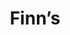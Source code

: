 ---
layout: place
title: Finn’s
permalink: /new-york/troy/finn-s.html
stateAbbr: NY
stateName: New York
cityName: Troy
seo:
  type: restaurant
  links: null
place_id: ChIJxy4Aj_4P3okRhFX0R8Za4yg
photos:
  - name: >-
      places/ChIJxy4Aj_4P3okRhFX0R8Za4yg/photos/AeeoHcJc7m4z_dZSnRaUq8UZXhcEJHZHadYRkuCqOzP3g3HzSRhPMAYCZx7VmUHcbQM2_Xy0afrKu3YCQ_zZWxvwJR3sXEkHbTlGSb3rZIosebxL01n1cQPnhVA0XdvgGujcwq0XrSY1gRLxRy-3WQtkoOVgxohCp4-zbUG2uh6GXAIk2T08KZKnh4qulVZZsKua4M7mR2_jqSchhWODFoozIPkOgtblPFWaJ7GI1hJxpSdjo5_PGGZl_ssl97IzQ2afapOCZOgo0HOmhnggWnACuwarH-ZKjf-dXGUD79hlQJWbEQBZYySs5zJbHoYWk300-g4Oaq1ZAqGu4qXf5TP0TQgQ1zBJFyL-flngeweHSMOoAIv6VMDbqPXh5LHNvo2I6BYJNQqLM5aVgd_KADYnmZfjNMn7wGLuCxH6mlYVAVhS_Q
    widthPx: 3024
    heightPx: 4032
    authorAttributions:
      - displayName: Isabelle M
        uri: https://maps.google.com/maps/contrib/107525797759441108930
        photoUri: >-
          https://lh3.googleusercontent.com/a-/ALV-UjVTtP9pqfBBA5AxjVOnpgh-7qXV4iuBmlI2OsOMBQtWglS0brY=s100-p-k-no-mo
    flagContentUri: >-
      https://www.google.com/local/imagery/report/?cb_client=maps_api_places.places_api&image_key=!1e10!2sCIHM0ogKEICAgMCopunnfw&hl=en-US
    googleMapsUri: >-
      https://www.google.com/maps/place//data=!3m4!1e2!3m2!1sCIHM0ogKEICAgMCopunnfw!2e10!4m2!3m1!1s0x89de0ffe8f002ec7:0x28e35ac647f45584
  - name: >-
      places/ChIJxy4Aj_4P3okRhFX0R8Za4yg/photos/AeeoHcJG0hJUaIvkMA2FNgv1BOk-2gBaEkyuYTV5guNpmcFPYfGMluA-0NFphEiuAdiRgNCfKXVaM4dg08TMSO4xo8Cv7EU6spaQbz6ioZ7m-rkXI6dFlgCA0Q0-Qw-n74nDsQvd8v_iVqAN2ZS-c7AXFwUjB2OQVO6gcttY8c7yJHItjUMRXctIqxF2X2-nsdht9MJGKYZ7haIMQLKyGMXrvHGE9lNlbdnnW2QTVPKIr5a50sh3NvnWnqCi11mJf5CPrDw-ODljEDDU_RaJg2_aOD8Se_cU21Gi9G2yP5Geh6AFGZvhEQOhVfRfpFpol9M1g6uG9PhWyRjpSaKTQsHmX3ovjaPnJjXpaPtwo3V6u1cpQD7ktzVbkvvu-Mr7adkMDtwPkSvAX7jI0QgB3zuFa3wA6OneCLiCrsSIGA4Nce1qaA
    widthPx: 3024
    heightPx: 4032
    authorAttributions:
      - displayName: Michael Delgado
        uri: https://maps.google.com/maps/contrib/113222391971200552424
        photoUri: >-
          https://lh3.googleusercontent.com/a-/ALV-UjWV-eHkOYzpquGjfNG3oeFylhJLajEW4DS2kIG03BtkLeUzLiIVCQ=s100-p-k-no-mo
    flagContentUri: >-
      https://www.google.com/local/imagery/report/?cb_client=maps_api_places.places_api&image_key=!1e10!2sCIHM0ogKEICAgICHkPbOQw&hl=en-US
    googleMapsUri: >-
      https://www.google.com/maps/place//data=!3m4!1e2!3m2!1sCIHM0ogKEICAgICHkPbOQw!2e10!4m2!3m1!1s0x89de0ffe8f002ec7:0x28e35ac647f45584
  - name: >-
      places/ChIJxy4Aj_4P3okRhFX0R8Za4yg/photos/AeeoHcIKa-OwczTzBD1-uVRZTJzoDISX7woMXcPPNMGORyIZu1TB7QRB9_rOLoNT8SC0CFYEU41VNpRoMaAuZJIDjcIvS-noVxme1ANLYgXcpdtFAjEfMuTz56tbF2v3Fun-oQ92uel4SaMON0S7KcnCgo60TYmyIcv6kty6YsaMJPN8fUDC2wc-CBZbcNDoR0Mjr6D38bJKCGqBz8BA9nl5Ta1QjGKCSBF9XI7_WLrxVhgnTaoXhco9rm4ygokYgtVkaTFS4Ps37hIHCAQtHaxS4yGV06PWCppcb8JOuMhtR6RtqVGp0Y_u_zTTwAJdzn28GqSx6CbpzX3LpGnCO1NhyXJRxcMIkGYia_YSs7aB6V2CHtS1_Ms6A9F8lZd_QKCZ6Sdu86FE1bjlHz8RTFLswS4NsLhHlPaIf0ZaVqiq79D7CA
    widthPx: 3600
    heightPx: 4800
    authorAttributions:
      - displayName: Alexandra On earth
        uri: https://maps.google.com/maps/contrib/105421868079980375424
        photoUri: >-
          https://lh3.googleusercontent.com/a-/ALV-UjUwv98uFbWrmhGt8FEGgvdnGI_6qqSaiILmtxuhunw6bg4PJo0=s100-p-k-no-mo
    flagContentUri: >-
      https://www.google.com/local/imagery/report/?cb_client=maps_api_places.places_api&image_key=!1e10!2sCIHM0ogKEICAgIDrwdK1dA&hl=en-US
    googleMapsUri: >-
      https://www.google.com/maps/place//data=!3m4!1e2!3m2!1sCIHM0ogKEICAgIDrwdK1dA!2e10!4m2!3m1!1s0x89de0ffe8f002ec7:0x28e35ac647f45584
  - name: >-
      places/ChIJxy4Aj_4P3okRhFX0R8Za4yg/photos/AeeoHcLwiV3HzTu8rP1peSBkqeOxhP7n8N8b1XOh8wbSpSmuHK2w9Zo1nITrWHcELtU36mTABuz_wYrY-5LOQ2AbyjIHemegxFTK-twZvD7sKxwIT5hMADAtrebyv2H2-HpT5pevqSEF5IsakIPdEgy7WiIYaYQd9u-5jR0nv61clB4yOOUtxeDOCkx5Htip0cUHwi2UmMROYn1qfp5KGWbTkmx7LxwreeoXqleNjno_yh-1WQsQ4HCdYUwLv0GQqfGjXM4QZUXGjDbBvgvGGPSawQ3qcE54M7n33pBhdKgnsmemu6MsWgFoejSseHbddUv6vTK_gJwaHAryVFEw8wyef17bIHzq_QkopV7fF4xawKekhAmZoFAeEWG3CY2yIMWclFnh5W4trcZW5ooVRS897fb52jqzfHplsc7pB_hT9qV5SA
    widthPx: 2560
    heightPx: 1920
    authorAttributions:
      - displayName: Daniel
        uri: https://maps.google.com/maps/contrib/113620342805959632271
        photoUri: >-
          https://lh3.googleusercontent.com/a/ACg8ocLZoNmpvS7SwYY-XzGXg5pC6MBlAgBdFeIw29XTKtE3EMgqrw=s100-p-k-no-mo
    flagContentUri: >-
      https://www.google.com/local/imagery/report/?cb_client=maps_api_places.places_api&image_key=!1e10!2sCIHM0ogKEICAgIDFj82XOA&hl=en-US
    googleMapsUri: >-
      https://www.google.com/maps/place//data=!3m4!1e2!3m2!1sCIHM0ogKEICAgIDFj82XOA!2e10!4m2!3m1!1s0x89de0ffe8f002ec7:0x28e35ac647f45584
  - name: >-
      places/ChIJxy4Aj_4P3okRhFX0R8Za4yg/photos/AeeoHcLXU7BtCH9JipwjjakJNa9heFrqYcEfjT53xPMSkzulLfwN9Ukqirz_shwPGOoE9NHuvc5aI2OKr0blrxfw74uEdiY_TVQFb_90SxVH-JUOTZirzdcOPZYw7QnHSL856J85R5zftmV3gf0qzCp8qEDiypQJAgoI5KGftVd71uRNCnMOiZuRggGIT5seJ2d63WT3ydexOq3dONE8XSUtjeGlU1RU5roxzpsWy48rDjvbDdCJkJ_V1ER8c_H3w_b_8E9Vyzq1BrTjPxGAA7zB2yzZvcMM0OOFgeaRynmfpIsoCZIcsfeLZBEu5IcGeXZBI9I4dirBLJo3DhkxjpwKqKbJVRN2ZIQcFcLRAAO3r8jMSVb7-VdqDtRdA_Dl2YAlIOE0ix3ByJggKooPZcHkOFlaqES4GzD_9l5SxcPPbps
    widthPx: 4032
    heightPx: 3024
    authorAttributions:
      - displayName: MrPlow_2841
        uri: https://maps.google.com/maps/contrib/102500220035173873398
        photoUri: >-
          https://lh3.googleusercontent.com/a-/ALV-UjVN3eEOgvcnr-p23RrNA8ghTkauvc3He0PCh_n4A8D3-4HeEf-B=s100-p-k-no-mo
    flagContentUri: >-
      https://www.google.com/local/imagery/report/?cb_client=maps_api_places.places_api&image_key=!1e10!2sCIHM0ogKEICAgICXlL6FIQ&hl=en-US
    googleMapsUri: >-
      https://www.google.com/maps/place//data=!3m4!1e2!3m2!1sCIHM0ogKEICAgICXlL6FIQ!2e10!4m2!3m1!1s0x89de0ffe8f002ec7:0x28e35ac647f45584
  - name: >-
      places/ChIJxy4Aj_4P3okRhFX0R8Za4yg/photos/AeeoHcJN8V7gZP1j7THgZKTkyc6rY6S5sI_EIHZfkVpp-7tXdmtlVpIOpyQU-gTKwpH-HP_RwNEKuDOE2HfyWND5RBUp6FekDnGb6nBEhDViT0n6dpHCf9MXUyRF_1t9vVz9FBkHKBwkYxBM4GWS-7rJKH6Kk3Y64V_Fo7sfRX8OUOHUsFFRZ3thXtPEVQoysmlB6jsiFoxFr01oGNwRLL735IyzRuf_7C-SAebK502-d4kfSNTOimErpvVe8I1HE1oLnj1JCR6IYWn48-7AqOJQa58mI9MLoxmfvXSh2Wbv_NZHfFOqaTtduNg8qlWWCfa9YlTLbLlEFjEvZ5WwNA675yrw_Rd-XSfjHYoywdG_aCFTqn6HLm1VmxIf3LI4OsCbQ0qv6C8BA-11ixskLlNgyKjPRbI4416O1HrkhSSWnglHnoDA
    widthPx: 3024
    heightPx: 4032
    authorAttributions:
      - displayName: Michael Delgado
        uri: https://maps.google.com/maps/contrib/113222391971200552424
        photoUri: >-
          https://lh3.googleusercontent.com/a-/ALV-UjWV-eHkOYzpquGjfNG3oeFylhJLajEW4DS2kIG03BtkLeUzLiIVCQ=s100-p-k-no-mo
    flagContentUri: >-
      https://www.google.com/local/imagery/report/?cb_client=maps_api_places.places_api&image_key=!1e10!2sCIHM0ogKEICAgICHkPbOwwE&hl=en-US
    googleMapsUri: >-
      https://www.google.com/maps/place//data=!3m4!1e2!3m2!1sCIHM0ogKEICAgICHkPbOwwE!2e10!4m2!3m1!1s0x89de0ffe8f002ec7:0x28e35ac647f45584
  - name: >-
      places/ChIJxy4Aj_4P3okRhFX0R8Za4yg/photos/AeeoHcJG9FK05J5KjouWmgZE8AWsap8ywIiGm_i1kQ17CEHj5Yue7_JWRTu0QISy5Y2ILRLKHDYkIaPz9BdlYy2nURCoxnR857e7nVWQR1OLquqQCrD-DzHtl3hXP3nUz2NKhMa2SYKUYUNz_SiZYe_daEih75f6mNpf6QClAJ6MTPJnNLCsvkHreusUIxDHct4RbMmKLPrfk2obD8mvkhzHCFgTWEUsTF-wC7Ue8b5uiHWqZhFTl9Gkiv5pP7oR9mzTkY5FOoBKscvbFfTIraRjHrzPdnKV7Q2JffZ6m4sCDsVCLzeL5V9_XeuSX-3i9lWBxxP9y03FyVSvv_mQr2HC8I6oyz134Q8ncmYrmnDv8991jqafDbWikb4HUlySObiDvEDOZGXNlbTPhSWFkOz2eFCpFEv_mvdqXpNpM0TmHpfL-F_C
    widthPx: 2512
    heightPx: 1772
    authorAttributions:
      - displayName: Mary Carpenter
        uri: https://maps.google.com/maps/contrib/115613267353370214199
        photoUri: >-
          https://lh3.googleusercontent.com/a-/ALV-UjW4wdGv_z7mA0UgJAQkfUHLNRAJLkJV9vmUqSZsomBY6EZB4mAI=s100-p-k-no-mo
    flagContentUri: >-
      https://www.google.com/local/imagery/report/?cb_client=maps_api_places.places_api&image_key=!1e10!2sCIHM0ogKEICAgICJ56HBvAE&hl=en-US
    googleMapsUri: >-
      https://www.google.com/maps/place//data=!3m4!1e2!3m2!1sCIHM0ogKEICAgICJ56HBvAE!2e10!4m2!3m1!1s0x89de0ffe8f002ec7:0x28e35ac647f45584
  - name: >-
      places/ChIJxy4Aj_4P3okRhFX0R8Za4yg/photos/AeeoHcL34Tq3NFqfblDe3LZnaND0tyqgjBy284_zCEXCgFSQSAje2hDB6yX5-IZ8Z5B0sXqjQ2bXpgZsIjghF97Zh177LVtVbNCLv-TKiv2hb7LX3se6BAHDWQCCNUe2i3hFA1xwLBeuwEeCib0nGZxC5y2ipcp8hLoLbcK01Es_4JapRQlorOB3knp32h0jBVpe8pHESlZJvZKeU8g2mY7tm_s7YwXhSgrxLI_eB01IFQjLdZTkT518zkmgwu4PUCeqYmMMq-K3vaRC-2Gls8Fl3VWOI53rK_cGsLOsRmsCta8VrQqS6FwVnOofAhyc6Wteoof4aKkIrX_0QO7G-NK_6VN6nuBRZp9Z4-VPBTM30yyJdPvNTVkTQHjYGFb4aCuxpAFMavUxPZVpY_0Iu_16h2ka23br7KYUQ7Vh0mJ_Z7Ll-w
    widthPx: 3024
    heightPx: 4032
    authorAttributions:
      - displayName: Dan Danckwerth
        uri: https://maps.google.com/maps/contrib/114368498223895672799
        photoUri: >-
          https://lh3.googleusercontent.com/a/ACg8ocKZNrcLcocRupC9ZYQ7MzujIwIBbq0DBF6-lgZpPhG70fKLLg=s100-p-k-no-mo
    flagContentUri: >-
      https://www.google.com/local/imagery/report/?cb_client=maps_api_places.places_api&image_key=!1e10!2sCIHM0ogKEICAgIDx67akeg&hl=en-US
    googleMapsUri: >-
      https://www.google.com/maps/place//data=!3m4!1e2!3m2!1sCIHM0ogKEICAgIDx67akeg!2e10!4m2!3m1!1s0x89de0ffe8f002ec7:0x28e35ac647f45584
  - name: >-
      places/ChIJxy4Aj_4P3okRhFX0R8Za4yg/photos/AeeoHcKyfmEZl67IPPndSF4F05DJNka5mahirU066cxHW_JZO6lbpD2JcLENKG4xYLmVE7PGWocnwaiz4PnEsaKNwcOQs758NP6AMS_PfifSzdoYf7UWfgWHVNzAh3dJQwPR2bSnkR-RD27-HCRcIjlAQYXIgfhoYuiSNTHiCF2Vyz1wwaTSG2zs1o2n7e5XleteZa42kbUiv53lX-2ZWuh07LaajCCM76cgklomaChV3_8WDOI40Yc5tkbkFl3SlPfMimXGQdHzQSlgTRdUdamycd4eUwl8QRTsurOVCwW4Tii0_O5PLwENpnvNMsmX7UkBGiRGqX2gCFlcgVBzA9hh6Bi0S3C9KSaKizoRBuFIAzedEdEkAw4nA8MKGpNp0c8CkIZP6URl9l6au4YU7-a_ga2LhPu3uWurdkrJM7QyU4Zo83mp
    widthPx: 2560
    heightPx: 1920
    authorAttributions:
      - displayName: Daniel
        uri: https://maps.google.com/maps/contrib/113620342805959632271
        photoUri: >-
          https://lh3.googleusercontent.com/a/ACg8ocLZoNmpvS7SwYY-XzGXg5pC6MBlAgBdFeIw29XTKtE3EMgqrw=s100-p-k-no-mo
    flagContentUri: >-
      https://www.google.com/local/imagery/report/?cb_client=maps_api_places.places_api&image_key=!1e10!2sCIHM0ogKEICAgIDFj7X_nAE&hl=en-US
    googleMapsUri: >-
      https://www.google.com/maps/place//data=!3m4!1e2!3m2!1sCIHM0ogKEICAgIDFj7X_nAE!2e10!4m2!3m1!1s0x89de0ffe8f002ec7:0x28e35ac647f45584
  - name: >-
      places/ChIJxy4Aj_4P3okRhFX0R8Za4yg/photos/AeeoHcLoQfzFn0E7LjDGnCm-OfMaoFnuQcLVDjrHvKNtSbu0Bo7XuQXklIGk8N-5JUel6Ff8FC5EVW2bTr_plr89uIIa-OVYDrZ8Fls9T_X6GqbY5Hv2tZGzUwWDoqzWXkgoASXOYtZeAWz6co8SnGFKu8tRKjYYaQplF3shM-5QMjrjzMsneTpyC-CuOr0RmIfZPXsvjvKtg6AutEOWbpe2v4AWxWTHBulUcxZhFcaciNYu2TZiQaHUxy99BwxfgemhmpqRKTsErvjrcNWDVH6ivRS26432wTVFHc1FGZ9kLKjl5uD9E_8RbqGhbu2IK1aNaqpGh8k8L7C500OClQfXlYYqAaYFEYlp8pwi3la98Mm1VBTEv4GZ0UBlW16GMLJM-gwmtOHk16ne7JyWdOPfXZjvycEwrxOtazQBB6H9K5agjA
    widthPx: 3024
    heightPx: 4032
    authorAttributions:
      - displayName: Dani Palella
        uri: https://maps.google.com/maps/contrib/112130230245326268246
        photoUri: >-
          https://lh3.googleusercontent.com/a-/ALV-UjXtcf6Ecc-P8urLD-5guzpEHCJ1Sv-1pYj8ch_OSw7XSXx6rMz2=s100-p-k-no-mo
    flagContentUri: >-
      https://www.google.com/local/imagery/report/?cb_client=maps_api_places.places_api&image_key=!1e10!2sCIHM0ogKEICAgICxj_bzcg&hl=en-US
    googleMapsUri: >-
      https://www.google.com/maps/place//data=!3m4!1e2!3m2!1sCIHM0ogKEICAgICxj_bzcg!2e10!4m2!3m1!1s0x89de0ffe8f002ec7:0x28e35ac647f45584
address: 40 River St, Troy, NY 12180, USA
street: 40 River St
city: Troy
state: NY
zip: '12180'
country: USA
neighborhood: null
latitude: '42.725060'
longitude: '-73.695265'
accessibility_options:
  wheelchairAccessibleParking: true
  wheelchairAccessibleEntrance: true
  wheelchairAccessibleRestroom: true
  wheelchairAccessibleSeating: true
business_status: OPERATIONAL
name: Finn’s
google_maps_links:
  directionsUri: >-
    https://www.google.com/maps/dir//''/data=!4m7!4m6!1m1!4e2!1m2!1m1!1s0x89de0ffe8f002ec7:0x28e35ac647f45584!3e0
  placeUri: https://maps.google.com/?cid=2946298388887655812
  writeAReviewUri: >-
    https://www.google.com/maps/place//data=!4m3!3m2!1s0x89de0ffe8f002ec7:0x28e35ac647f45584!12e1
  reviewsUri: >-
    https://www.google.com/maps/place//data=!4m4!3m3!1s0x89de0ffe8f002ec7:0x28e35ac647f45584!9m1!1b1
  photosUri: >-
    https://www.google.com/maps/place//data=!4m3!3m2!1s0x89de0ffe8f002ec7:0x28e35ac647f45584!10e5
primary_type: Restaurant
opening_hours:
  regular: null
  current: null
secondary_opening_hours:
  regular:
    weekdayDescriptions: null
    type: null
  current:
    weekdayDescriptions: null
    type: null
phone: null
price_level: null
price_range: null
rating: null
rating_count: 0
website: null
description: >-
  Discover Finn’s in Troy, New York$$$Finn’s in Troy, New York, stands out as a
  welcoming spot for enjoying a mix of small plates, hearty burgers, and
  refreshing cocktails, complemented by a selection of wines. This cozy
  restaurant emphasizes accessibility with features like wheelchair-friendly
  parking and entrances, making it easy for everyone to enjoy a relaxed meal.
  Patrons appreciate the inviting atmosphere that blends casual vibes with
  thoughtful details, perfect for unwinding after a day exploring the area.
  Whether you're stopping by for a quick bite or a leisurely evening, the menu
  highlights fresh flavors and creative pairings that elevate everyday dining.
generative_summary: >-
  Discover Finn’s in Troy, New York$$$Finn’s in Troy, New York, stands out as a
  welcoming spot for enjoying a mix of small plates, hearty burgers, and
  refreshing cocktails, complemented by a selection of wines. This cozy
  restaurant emphasizes accessibility with features like wheelchair-friendly
  parking and entrances, making it easy for everyone to enjoy a relaxed meal.
  Patrons appreciate the inviting atmosphere that blends casual vibes with
  thoughtful details, perfect for unwinding after a day exploring the area.
  Whether you're stopping by for a quick bite or a leisurely evening, the menu
  highlights fresh flavors and creative pairings that elevate everyday dining.
generative_disclosure: Summarized by AI using the Grok-3-Mini model.
reviews: null
review_summary: >-
  What Visitors Are Saying$$$Folks often praise the flavorful burgers and
  inventive cocktails at this spot, with many mentioning a particularly fresh
  melon appetizer as a standout favorite. The atmosphere gets high marks for
  being both laid-back and lively, creating a fun environment that keeps things
  enjoyable without overwhelming the senses. Reviewers frequently note the
  helpful and welcoming service that adds a personal touch to every visit,
  helping to make meals feel more special. Overall, it's clear that diners
  appreciate the reliable quality and variety here, making it a solid choice for
  anyone seeking a satisfying meal in a friendly setting. While opinions vary,
  the general buzz remains positive, encouraging first-timers to give it a try
  for a well-rounded experience.
review_disclosure: Summarized by AI using the Grok-3-Mini model.
parking_options: null
payment_options: null
allow_dogs: null
curbside_pickup: null
delivery: null
dine_in: null
good_for_children: null
good_for_groups: null
good_for_sports: null
live_music: null
menu_for_children: null
outdoor_seating: null
reservable: null
restroom: null
serves_beer: null
serves_breakfast: null
serves_brunch: null
serves_cocktails: null
serves_coffee: null
serves_dinner: null
serves_dessert: null
serves_lunch: null
serves_vegetarian_food: null
serves_wine: null
takeout: null
update_category: pro
places_description: null

---